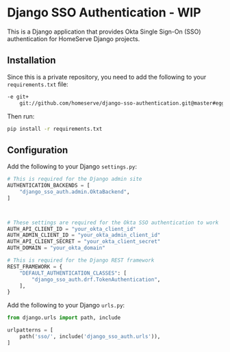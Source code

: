 # Django SSO Authentication - WIP

This is a Django application that provides Okta Single Sign-On (SSO) authentication for HomeServe Django projects.

## Installation

Since this is a private repository, you need to add the following to your `requirements.txt` file:

```txt
-e git+
    git://github.com/homeserve/django-sso-authentication.git@master#egg=django-sso-authentication
```

Then run:

```bash
pip install -r requirements.txt
```

## Configuration

Add the following to your Django `settings.py`:

```python
# This is required for the Django admin site
AUTHENTICATION_BACKENDS = [
    "django_sso_auth.admin.OktaBackend",
]



# These settings are required for the Okta SSO authentication to work
AUTH_API_CLIENT_ID = "your_okta_client_id"
AUTH_ADMIN_CLIENT_ID = "your_okta_admin_client_id"
AUTH_API_CLIENT_SECRET = "your_okta_client_secret"
AUTH_DOMAIN = "your_okta_domain"

# This is required for the Django REST framework
REST_FRAMEWORK = {
    "DEFAULT_AUTHENTICATION_CLASSES": [
        "django_sso_auth.drf.TokenAuthentication",
    ],
}
```

Add the following to your Django `urls.py`:

```python
from django.urls import path, include

urlpatterns = [
    path('sso/', include('django_sso_auth.urls')),
]
```
